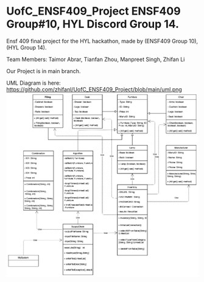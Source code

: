 # UofC_ENSF409_Project ENSF409 Group#10, HYL Discord Group 14.

Ensf 409 final project for the HYL hackathon, made by (ENSF409 Group 10), (HYL Group 14).

Team Members: Taimor Abrar, Tianfan Zhou, Manpreet Singh, Zhifan Li

Our Project is in main branch.

UML Diagram is here: 
https://github.com/zhifanl/UofC_ENSF409_Project/blob/main/uml.png
![...](https://github.com/zhifanl/UofC_ENSF409_Project/blob/main/uml.png)
